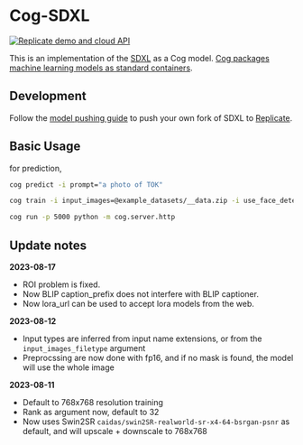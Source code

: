 # Cog-SDXL

[![Replicate demo and cloud API](https://replicate.com/stability-ai/sdxl/badge)](https://replicate.com/stability-ai/sdxl)

This is an implementation of the [SDXL](https://github.com/Stability-AI/generative-models) as a Cog model. [Cog packages machine learning models as standard containers](https://github.com/replicate/cog).

## Development

Follow the [model pushing guide](https://replicate.com/docs/guides/push-a-model) to push your own fork of SDXL to [Replicate](https://replicate.com).

## Basic Usage

for prediction,

```bash
cog predict -i prompt="a photo of TOK"
```

```bash
cog train -i input_images=@example_datasets/__data.zip -i use_face_detection_instead=True
```

```bash
cog run -p 5000 python -m cog.server.http
```

## Update notes

**2023-08-17**
* ROI problem is fixed.
* Now BLIP caption_prefix does not interfere with BLIP captioner.
* Now lora_url can be used to accept lora models from the web.


**2023-08-12**
* Input types are inferred from input name extensions, or from the `input_images_filetype` argument
* Preprocssing are now done with fp16, and if no mask is found, the model will use the whole image

**2023-08-11**
* Default to 768x768 resolution training
* Rank as argument now, default to 32
* Now uses Swin2SR `caidas/swin2SR-realworld-sr-x4-64-bsrgan-psnr` as default, and will upscale + downscale to 768x768